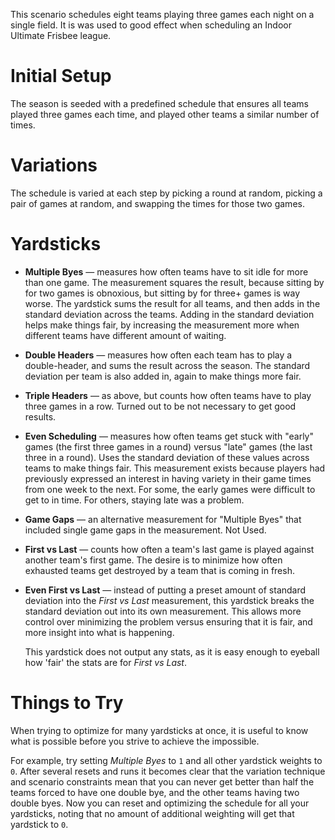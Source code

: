 This scenario schedules eight teams playing three games each night on a single field.
It is was used to good effect when scheduling an Indoor Ultimate Frisbee league.


# Initial Setup
The season is seeded with a predefined schedule that ensures all teams played three
games each time, and played other teams a similar number of times.


# Variations
The schedule is varied at each step by picking a round at random, picking a pair of
games at random, and swapping the times for those two games.


# Yardsticks

* **Multiple Byes** — measures how often teams have to sit idle for more than one game.
  The measurement squares the result, because sitting by for two games is obnoxious,
  but sitting by for three+ games is way worse. The yardstick sums the result for all
  teams, and then adds in the standard deviation across the teams.
  Adding in the standard deviation helps make things fair, by increasing the measurement
  more when different teams have different amount of waiting.

* **Double Headers** — measures how often each team has to play a double-header, and sums
  the result across the season. The standard deviation per team is also added in, again
  to make things more fair.

* **Triple Headers** — as above, but counts how often teams have to play three games in
  a row. Turned out to be not necessary to get good results.

* **Even Scheduling** — measures how often teams get stuck with "early" games (the first
  three games in a round) versus "late" games (the last three in a round). Uses the
  standard deviation of these values across teams to make things fair.
  This measurement exists because players had previously expressed an interest in having
  variety in their game times from one week to the next. For some, the early games were
  difficult to get to in time. For others, staying late was a problem.

* **Game Gaps** — an alternative measurement for "Multiple Byes" that included single
  game gaps in the measurement. Not Used.

* **First vs Last** — counts how often a team's last game is played against another
  team's first game. The desire is to minimize how often exhausted teams get destroyed
  by a team that is coming in fresh.

* **Even First vs Last** — instead of putting a preset amount of standard deviation into
  the _First vs Last_ measurement, this yardstick breaks the standard deviation out into
  its own measurement. This allows more control over minimizing the problem versus
  ensuring that it is fair, and more insight into what is happening.

  This yardstick does not output any stats, as it is easy enough to eyeball how 'fair'
  the stats are for _First vs Last_.


# Things to Try

When trying to optimize for many yardsticks at once, it is useful to know what is possible
before you strive to achieve the impossible.

For example, try setting _Multiple Byes_ to `1` and all other yardstick weights to `0`.
After several resets and runs it becomes clear that the variation technique and scenario
constraints mean that you can never get better than half the teams forced to have one
double bye, and the other teams having two double byes. Now you can reset and optimizing
the schedule for all your yardsticks, noting that no amount of additional weighting will
get that yardstick to `0`.
